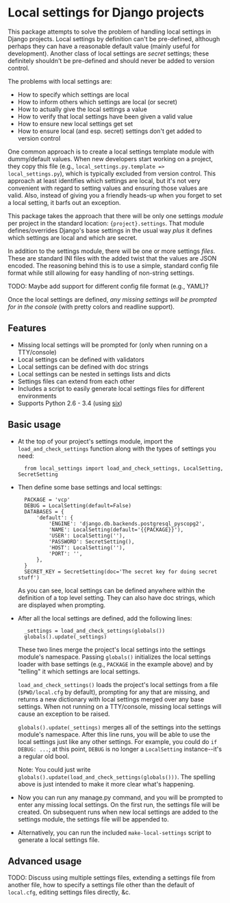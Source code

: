 # Local settings for Django projects

This package attempts to solve the problem of handling local settings in Django projects. Local
settings by definition can't be pre-defined, although perhaps they can have a reasonable default
value (mainly useful for development). Another class of local settings are *secret* settings; these
definitely shouldn't be pre-defined and should never be added to version control.

The problems with local settings are:

- How to specify which settings are local
- How to inform others which settings are local (or secret)
- How to actually give the local settings a value
- How to verify that local settings have been given a valid value
- How to ensure new local settings get set
- How to ensure local (and esp. secret) settings don't get added to version control

One common approach is to create a local settings template module with dummy/default values. When
new developers start working on a project, they copy this file (e.g., `local_settings.py.template
=> local_settings.py`), which is typically excluded from version control. This approach at least
identifies which settings are local, but it's not very convenient with regard to setting values and
ensuring those values are valid. Also, instead of giving you a friendly heads-up when you forget to
set a local setting, it barfs out an exception.

This package takes the approach that there will be only one settings *module* per project in the
standard location: `{project}.settings`. That module defines/overrides Django's base settings in
the usual way *plus* it defines which settings are local and which are secret.

In addition to the settings module, there will be one or more settings *files*. These are standard
INI files with the added twist that the values are JSON encoded. The reasoning behind this is to
use a simple, standard config file format while still allowing for easy handling of non-string
settings.

TODO: Maybe add support for different config file format (e.g., YAML)?

Once the local settings are defined, *any missing settings will be prompted for in the console*
(with pretty colors and readline support).

## Features

- Missing local settings will be prompted for (only when running on a TTY/console)
- Local settings can be defined with validators
- Local settings can be defined with doc strings
- Local settings can be nested in settings lists and dicts
- Settings files can extend from each other
- Includes a script to easily generate local settings files for different environments
- Supports Python 2.6 - 3.4 (using [six](http://pythonhosted.org/six/))

## Basic usage

- At the top of your project's settings module, import the `load_and_check_settings` function along
  with the types of settings you need:

        from local_settings import load_and_check_settings, LocalSetting, SecretSetting

- Then define some base settings and local settings:

        PACKAGE = 'vcp'
        DEBUG = LocalSetting(default=False)
        DATABASES = {
            'default': {
                'ENGINE': 'django.db.backends.postgresql_pyscopg2',
                'NAME': LocalSetting(default='{{PACKAGE}}'),
                'USER': LocalSetting(''),
                'PASSWORD': SecretSetting(),
                'HOST': LocalSetting(''),
                'PORT': '',
            },
        }
        SECRET_KEY = SecretSetting(doc='The secret key for doing secret stuff')

    As you can see, local settings can be defined anywhere within the definition of a top level
    setting. They can also have doc strings, which are displayed when prompting.

- After all the local settings are defined, add the following lines:

        _settings = load_and_check_settings(globals())
        globals().update(_settings)

    These two lines merge the project's local settings into the settings module's namespace.
    Passing `globals()` initializes the local settings loader with base settings (e.g., `PACKAGE`
    in the example above) and by "telling" it which settings are local settings.

    `load_and_check_settings()` loads the project's local settings from a file (`$PWD/local.cfg` by
    default), prompting for any that are missing, and returns a new dictionary with local settings
    merged over any base settings. When not running on a TTY/console, missing local settings will
    cause an exception to be raised.

    `globals().update(_settings)` merges all of the settings into the settings module's namespace.
    After this line runs, you will be able to use the local settings just like any other settings.
    For example, you could do `if DEBUG: ...`; at this point, `DEBUG` is no longer a `LocalSetting`
    instance--it's a regular old bool.

    Note: You could just write `globals().update(load_and_check_settings(globals()))`. The spelling
    above is just intended to make it more clear what's happening.

- Now you can run any manage.py command, and you will be prompted to enter any missing local
  settings. On the first run, the settings file will be created. On subsequent runs when new local
  settings are added to the settings module, the settings file will be appended to.

- Alternatively, you can run the included `make-local-settings` script to generate a local settings
  file.

## Advanced usage

TODO: Discuss using multiple settings files, extending a settings file from another file, how to
specify a settings file other than the default of `local.cfg`, editing settings files directly, &c.
